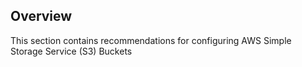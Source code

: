 ## Overview

This section contains recommendations for configuring AWS Simple Storage Service (S3) Buckets
